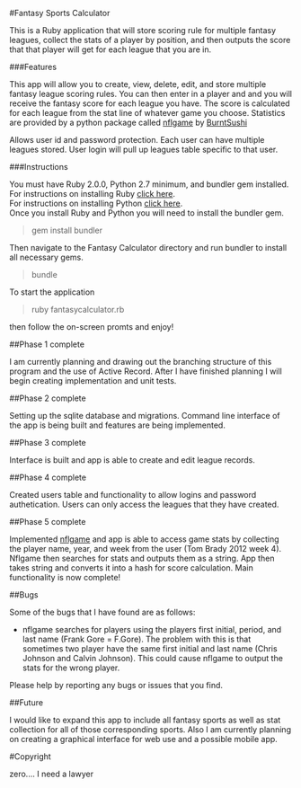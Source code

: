 #Fantasy Sports Calculator


This is a Ruby application that will store scoring rule for multiple fantasy leagues, collect the stats of a player by position, and then outputs the score that that player will get for each league that you are in.

###Features

This app will allow you to create, view, delete, edit, and store multiple fantasy league scoring rules. You can then enter in a player and and you will receive the fantasy score for each league you have. The score is calculated for each league from the stat line of whatever game you choose. Statistics are provided by a python package called [nflgame](https://github.com/BurntSushi/nflgame) by [BurntSushi](https://github.com/BurntSushi)

Allows user id and password protection. Each user can have multiple leagues stored. User login will pull up leagues table specific to that user.

###Instructions

You must have Ruby 2.0.0, Python 2.7 minimum, and bundler gem installed.<br />
For instructions on installing Ruby [click here](http://www.ruby-lang.org/en/downloads/).<br />
For instructions on installing Python [click here](http://wiki.python.org/moin/BeginnersGuide/Download).<br />
Once you install Ruby and Python you will need to install the bundler gem.

>gem install bundler

Then navigate to the Fantasy Calculator directory and run bundler to install all necessary gems.

>bundle

To start the application 

>ruby fantasycalculator.rb

then follow the on-screen promts and enjoy!




##Phase 1 complete


I am currently planning and drawing out the branching structure of this program and the use of Active Record. After I have finished planning I will begin creating implementation and unit tests.

##Phase 2 complete

Setting up the sqlite database and migrations. Command line interface of the app is being built and features are being implemented.

##Phase 3 complete

Interface is built and app is able to create and edit league records.

##Phase 4 complete

Created users table and functionality to allow logins and password authetication. Users can only access the leagues that they have created.

##Phase 5 complete

Implemented [nflgame](https://github.com/BurntSushi/nflgame) and app is able to access game stats by collecting the player name, year, and week from the user (Tom Brady 2012
week 4). Nflgame then searches for stats and outputs them as a string. App then takes string and converts it into a hash for score calculation. Main functionality is now complete!

##Bugs

Some of the bugs that I have found are as follows:
    <ul>
    <li>nflgame searches for players using the players first initial, period, and last name (Frank Gore = F.Gore). The problem with this is that sometimes two player have the same first initial and last name (Chris Johnson and Calvin Johnson). This could cause nflgame to output the stats for the wrong player.</li>
    </ul>
Please help by reporting any bugs or issues that you find.

##Future

I would like to expand this app to include all fantasy sports as well as stat collection for all of those corresponding sports. Also I am currently planning on creating a graphical interface for web use and a possible mobile app.



#Copyright

zero....
I need a lawyer

